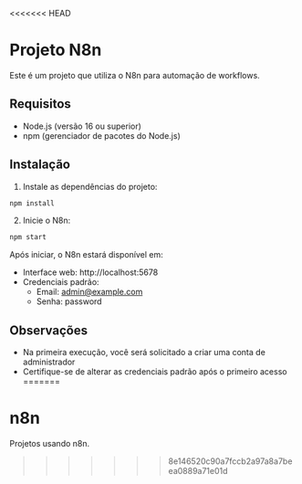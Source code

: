 <<<<<<< HEAD
# Projeto N8n

Este é um projeto que utiliza o N8n para automação de workflows.

## Requisitos

- Node.js (versão 16 ou superior)
- npm (gerenciador de pacotes do Node.js)

## Instalação

1. Instale as dependências do projeto:
```bash
npm install
```

2. Inicie o N8n:
```bash
npm start
```

Após iniciar, o N8n estará disponível em:
- Interface web: http://localhost:5678
- Credenciais padrão:
  - Email: admin@example.com
  - Senha: password

## Observações

- Na primeira execução, você será solicitado a criar uma conta de administrador
- Certifique-se de alterar as credenciais padrão após o primeiro acesso 
=======
# n8n
Projetos usando n8n.
>>>>>>> 8e146520c90a7fccb2a97a8a7beea0889a71e01d
